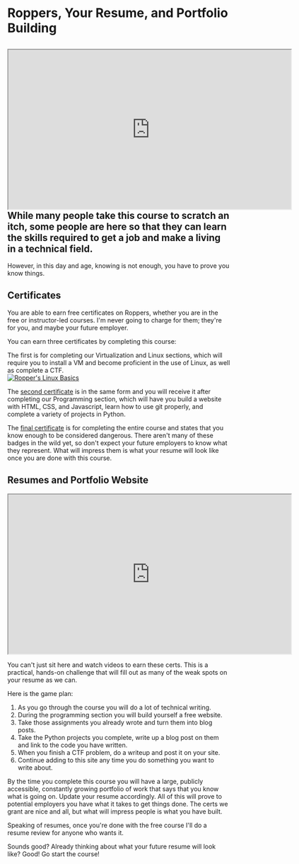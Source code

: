 # Roppers, Your Resume, and Portfolio Building

## <iframe allowfullscreen height="360" src="https://www.youtube.com/embed/XGF_BzUVlEU?wmode=opaque" width="640"></iframe> While many people take this course to scratch an itch, some people are here so that they can learn the skills required to get a job and make a living in a technical field.

However, in this day and age, knowing is not enough, you have to prove
you know things.

## Certificates

You are able to earn free certificates on Roppers, whether you are in
the free or instructor-led courses. I'm never going to charge for them;
they're for you, and maybe your future employer.

You can earn three certificates by completing this course:

The first is for completing our Virtualization and Linux sections, which
will require you to install a VM and become proficient in the use of
Linux, as well as complete a CTF.  
<a href="https://badgr.com/public/badges/6pOR4egxTpKJQZIgTodbqA"
rel="noopener" target="_blank"><img
src="https://files.cdn.thinkific.com/file_uploads/429463/images/2b7/dfa/864/1628002804655.jpg"
title="Ropper&#39;s Linux Basics" class="fr-fic fr-dii"
srcset="https://files.cdn.thinkific.com/file_uploads/429463/images/2b7/dfa/864/1628002804655.jpg?width=1920 1x, https://files.cdn.thinkific.com/file_uploads/429463/images/2b7/dfa/864/1628002804655.jpg?width=1920&amp;dpr=2 2x, https://files.cdn.thinkific.com/file_uploads/429463/images/2b7/dfa/864/1628002804655.jpg?width=1920&amp;dpr=3 3x"
alt="Ropper&#39;s Linux Basics" /></a>  
  
  

The <a href="https://badgr.com/public/badges/XB9JuQmCQaKfJVUvuYNcQg"
rel="noopener" target="_blank">second certificate</a> is in the same
form and you will receive it after completing our Programming section,
which will have you build a website with HTML, CSS, and Javascript,
learn how to use git properly, and complete a variety of projects in
Python.

The <a href="https://badgr.com/public/badges/OCgMVVYKT82mZZkDah6BBQ"
rel="noopener" target="_blank">final certificate</a> is for completing
the entire course and states that you know enough to be considered
dangerous. There aren't many of these badges in the wild yet, so don't
expect your future employers to know what they represent. What will
impress them is what your resume will look like once you are done with
this course.

## Resumes and Portfolio Website

<iframe allowfullscreen height="360" src="https://www.youtube.com/embed/AIcjMQh9RlU?wmode=opaque" width="640"></iframe>  

You can't just sit here and watch videos to earn these certs. This is a
practical, hands-on challenge that will fill out as many of the weak
spots on your resume as we can.

Here is the game plan:

1.  As you go through the course you will do a lot of technical writing.
2.  During the programming section you will build yourself a free
    website.
3.  Take those assignments you already wrote and turn them into blog
    posts.
4.  Take the Python projects you complete, write up a blog post on them
    and link to the code you have written.
5.  When you finish a CTF problem, do a writeup and post it on your
    site.
6.  Continue adding to this site any time you do something you want to
    write about.

By the time you complete this course you will have a large, publicly
accessible, constantly growing portfolio of work that says that you know
what is going on. Update your resume accordingly. All of this will prove
to potential employers you have what it takes to get things done. The
certs we grant are nice and all, but what will impress people is what
you have built.

Speaking of resumes, once you're done with the free course I'll do a
resume review for anyone who wants it.

Sounds good? Already thinking about what your future resume will look
like? Good! Go start the course!
